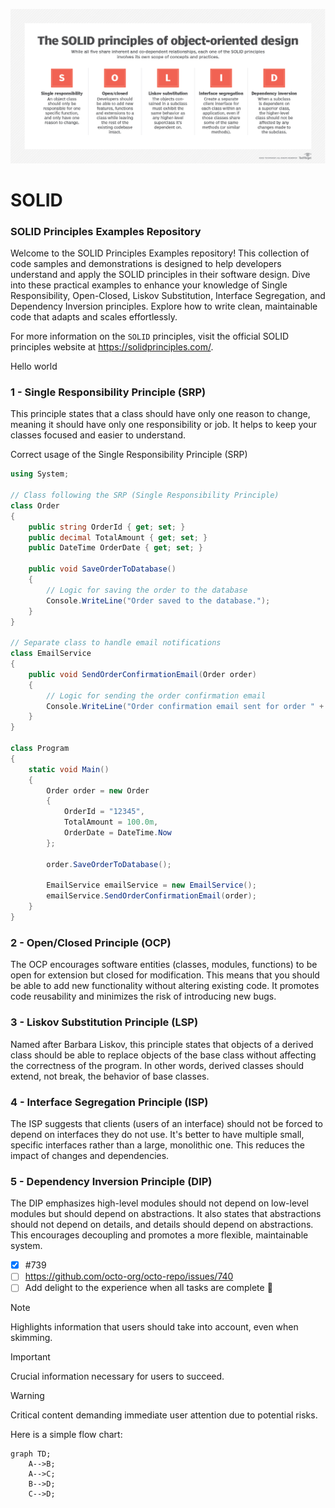 <!-- 
https://docs.github.com/pt/get-started/writing-on-github/getting-started-with-writing-and-formatting-on-github/basic-writing-and-formatting-syntax 
https://www.techtarget.com/searchapparchitecture/feature/An-intro-to-the-5-SOLID-principles-of-object-oriented-design
https://blog.knoldus.com/why-we-need-solid-principles-and-its-types/
-->

  ![Descrição da imagem](images/solid_principles_of_object_oriented_design-f.png)



# SOLID
### SOLID Principles Examples Repository

Welcome to the SOLID Principles Examples repository! This collection of code samples and demonstrations is designed to help developers understand and apply the SOLID principles in their software design. Dive into these practical examples to enhance your knowledge of Single Responsibility, Open-Closed, Liskov Substitution, Interface Segregation, and Dependency Inversion principles. Explore how to write clean, maintainable code that adapts and scales effortlessly.

For more information on the `SOLID` principles, visit the official SOLID principles website at https://solidprinciples.com/.

Hello world

### 1 - Single Responsibility Principle (SRP)
This principle states that a class should have only one reason to change, meaning it should have only one responsibility or job. It helps to keep your classes focused and easier to understand.

Correct usage of the Single Responsibility Principle (SRP) 
```csharp
using System;

// Class following the SRP (Single Responsibility Principle)
class Order
{
    public string OrderId { get; set; }
    public decimal TotalAmount { get; set; }
    public DateTime OrderDate { get; set; }

    public void SaveOrderToDatabase()
    {
        // Logic for saving the order to the database
        Console.WriteLine("Order saved to the database.");
    }
}

// Separate class to handle email notifications
class EmailService
{
    public void SendOrderConfirmationEmail(Order order)
    {
        // Logic for sending the order confirmation email
        Console.WriteLine("Order confirmation email sent for order " + order.OrderId);
    }
}

class Program
{
    static void Main()
    {
        Order order = new Order
        {
            OrderId = "12345",
            TotalAmount = 100.0m,
            OrderDate = DateTime.Now
        };

        order.SaveOrderToDatabase();

        EmailService emailService = new EmailService();
        emailService.SendOrderConfirmationEmail(order);
    }
}

```


### 2 - Open/Closed Principle (OCP)
The OCP encourages software entities (classes, modules, functions) to be open for extension but closed for modification. This means that you should be able to add new functionality without altering existing code. It promotes code reusability and minimizes the risk of introducing new bugs.

### 3 - Liskov Substitution Principle (LSP)
Named after Barbara Liskov, this principle states that objects of a derived class should be able to replace objects of the base class without affecting the correctness of the program. In other words, derived classes should extend, not break, the behavior of base classes.

### 4 - Interface Segregation Principle (ISP)
The ISP suggests that clients (users of an interface) should not be forced to depend on interfaces they do not use. It's better to have multiple small, specific interfaces rather than a large, monolithic one. This reduces the impact of changes and dependencies.

### 5 - Dependency Inversion Principle (DIP)
The DIP emphasizes high-level modules should not depend on low-level modules but should depend on abstractions. It also states that abstractions should not depend on details, and details should depend on abstractions. This encourages decoupling and promotes a more flexible, maintainable system.


- [x] #739
- [ ] https://github.com/octo-org/octo-repo/issues/740
- [ ] Add delight to the experience when all tasks are complete :tada:

> [!NOTE]
> Highlights information that users should take into account, even when skimming.

> [!IMPORTANT]
> Crucial information necessary for users to succeed.

> [!WARNING]
> Critical content demanding immediate user attention due to potential risks.


Here is a simple flow chart:

```mermaid
graph TD;
    A-->B;
    A-->C;
    B-->D;
    C-->D;
```

